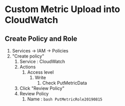 # Custom Metric Upload into CloudWatch

## Create Policy and Role
   1. Services -> IAM -> Policies
   2. "Create policy"
      1. Service : CloudWatch
      2. Actions
         1. Access level
            1. Write
               1. Check PutMetricData
      3. Click "Review Policy"
      4. Review Policy 
         1. Name : ```bash PutMetricRole20190815 ```